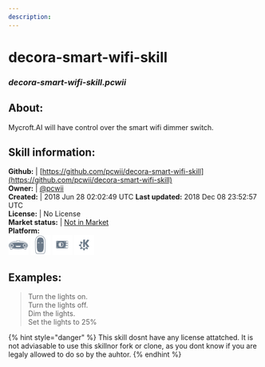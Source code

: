 ```yaml
---
description: 
---
```


# decora-smart-wifi-skill  
### _decora-smart-wifi-skill.pcwii_  
## About:  
Mycroft.AI will have control over the smart wifi dimmer switch.

## Skill information:  
**Github:** | [https://github.com/pcwii/decora-smart-wifi-skill](https://github.com/pcwii/decora-smart-wifi-skill)  
**Owner:** | [@pcwii](https://github.com/pcwii)  
**Created:** | 2018 Jun 28 02:02:49 UTC  **Last updated:** 2018 Dec 08 23:52:57 UTC  
**License:** | No License  
**Market status:** | [Not in Market](https://market.mycroft.ai/skill/)  
**Platform:**  
 ![Mark I](../.gitbook/assets/mark-1-icon.png)  ![Mark II](../.gitbook/assets/mark-2-icon.png)  ![Picroft](../.gitbook/assets/picroft-icon.png)  ![plasmoid](../.gitbook/assets/kde.png)   
## Examples:  
> Turn the lights on.  
> Turn the lights off.  
> Dim the lights.  
> Set the lights to 25%  
  
{% hint style="danger" %}
This skill dosnt have any license attatched. It is not adviasable to use this skillnor fork or clone, as you dont know if you are legaly allowed to do so by the auhtor.
{% endhint %}
